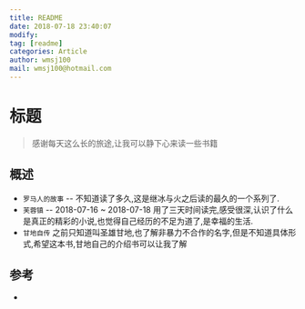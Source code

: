 ```yaml
---
title: README
date: 2018-07-18 23:40:07	
modify: 
tag: [readme]
categories: Article
author: wmsj100
mail: wmsj100@hotmail.com
---
```


# 标题
> 感谢每天这么长的旅途,让我可以静下心来读一些书籍

## 概述
- `罗马人的故事` -- 不知道读了多久,这是继冰与火之后读的最久的一个系列了.
- `芙蓉镇` -- 2018-07-16 ~ 2018-07-18 用了三天时间读完,感受很深,认识了什么是真正的精彩的小说,也觉得自己经历的不足为道了,是幸福的生活.
- `甘地自传` 之前只知道叫圣雄甘地,也了解非暴力不合作的名字,但是不知道具体形式,希望这本书,甘地自己的介绍书可以让我了解

## 参考
- []()

